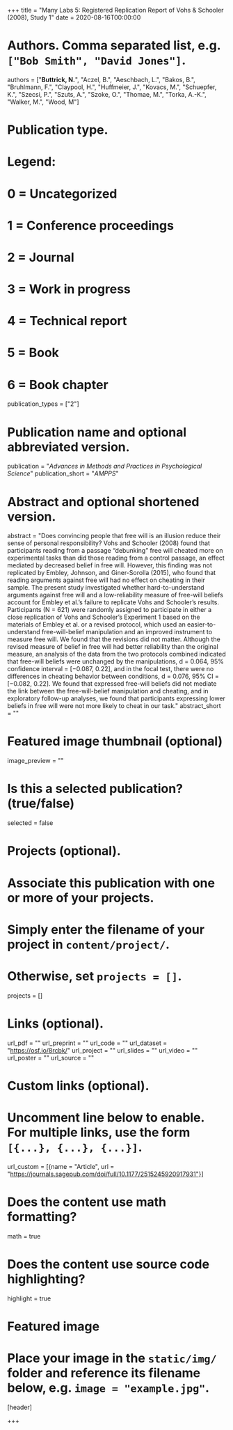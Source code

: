 +++
title = "Many Labs 5: Registered Replication Report of Vohs & Schooler (2008), Study 1"
date = 2020-08-16T00:00:00

# Authors. Comma separated list, e.g. `["Bob Smith", "David Jones"]`.
authors = ["**Buttrick, N.**", "Aczel, B.", "Aeschbach, L.", "Bakos, B.", "Bruhlmann, F.", "Claypool, H.", "Huffmeier, J.", "Kovacs, M.", "Schuepfer, K.", "Szecsi, P.", "Szuts, A.", "Szoke, O.", "Thomae, M.", "Torka, A.-K.", "Walker, M.", "Wood, M"]

# Publication type.
# Legend:
# 0 = Uncategorized
# 1 = Conference proceedings
# 2 = Journal
# 3 = Work in progress
# 4 = Technical report
# 5 = Book
# 6 = Book chapter
publication_types = ["2"]

# Publication name and optional abbreviated version.
publication = "*Advances in Methods and Practices in Psychological Science*"
publication_short = "*AMPPS*"

# Abstract and optional shortened version.
abstract = "Does convincing people that free will is an illusion reduce their sense of personal responsibility? Vohs and Schooler (2008) found that participants reading from a passage “debunking” free will cheated more on experimental tasks than did those reading from a control passage, an effect mediated by decreased belief in free will. However, this finding was not replicated by Embley, Johnson, and Giner-Sorolla (2015), who found that reading arguments against free will had no effect on cheating in their sample. The present study investigated whether hard-to-understand arguments against free will and a low-reliability measure of free-will beliefs account for Embley et al.’s failure to replicate Vohs and Schooler’s results. Participants (N = 621) were randomly assigned to participate in either a close replication of Vohs and Schooler’s Experiment 1 based on the materials of Embley et al. or a revised protocol, which used an easier-to-understand free-will-belief manipulation and an improved instrument to measure free will. We found that the revisions did not matter. Although the revised measure of belief in free will had better reliability than the original measure, an analysis of the data from the two protocols combined indicated that free-will beliefs were unchanged by the manipulations, d = 0.064, 95% confidence interval = [−0.087, 0.22], and in the focal test, there were no differences in cheating behavior between conditions, d = 0.076, 95% CI = [−0.082, 0.22]. We found that expressed free-will beliefs did not mediate the link between the free-will-belief manipulation and cheating, and in exploratory follow-up analyses, we found that participants expressing lower beliefs in free will were not more likely to cheat in our task."
abstract_short = ""

# Featured image thumbnail (optional)
image_preview = ""

# Is this a selected publication? (true/false)
selected = false

# Projects (optional).
#   Associate this publication with one or more of your projects.
#   Simply enter the filename of your project in `content/project/`.
#   Otherwise, set `projects = []`.
projects = []

# Links (optional).
url_pdf = ""
url_preprint = ""
url_code = ""
url_dataset = "https://osf.io/8rcbk/"
url_project = ""
url_slides = ""
url_video = ""
url_poster = ""
url_source = ""

# Custom links (optional).
#   Uncomment line below to enable. For multiple links, use the form `[{...}, {...}, {...}]`.
url_custom = [{name = "Article", url = "https://journals.sagepub.com/doi/full/10.1177/2515245920917931"}]

# Does the content use math formatting?
math = true

# Does the content use source code highlighting?
highlight = true

# Featured image
# Place your image in the `static/img/` folder and reference its filename below, e.g. `image = "example.jpg"`.
[header]

+++

